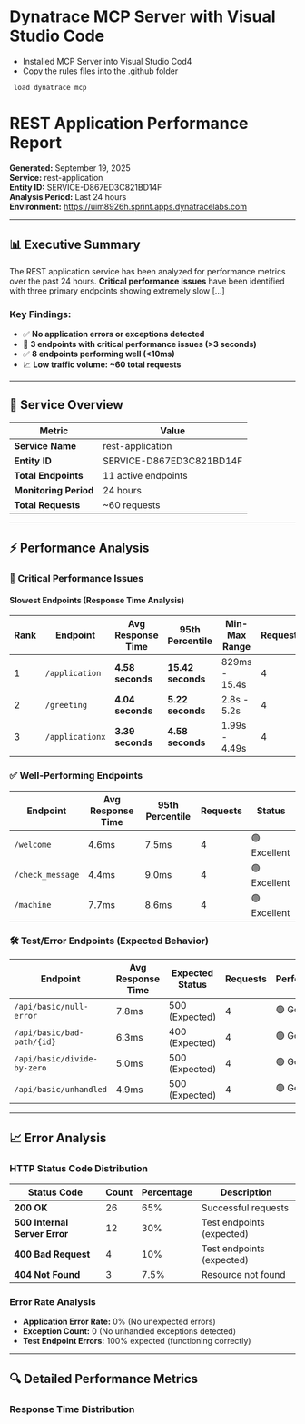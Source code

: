 # Dynatrace MCP Server with Visual Studio Code 
- Installed MCP Server into Visual Studio Cod4
- Copy the rules files into the .github folder

```
 load dynatrace mcp

```

# REST Application Performance Report

**Generated:** September 19, 2025  
**Service:** rest-application  
**Entity ID:** SERVICE-D867ED3C821BD14F  
**Analysis Period:** Last 24 hours  
**Environment:** https://uim8926h.sprint.apps.dynatracelabs.com

---

## 📊 Executive Summary

The REST application service has been analyzed for performance metrics over the past 24 hours. **Critical performance issues** have been identified with three primary endpoints showing extremely slow [...]

### Key Findings:
- ✅ **No application errors or exceptions detected**
- 🚨 **3 endpoints with critical performance issues (>3 seconds)**
- ✅ **8 endpoints performing well (<10ms)**
- 📈 **Low traffic volume: ~60 total requests**

---

## 🎯 Service Overview

| Metric | Value |
|--------|-------|
| **Service Name** | rest-application |
| **Entity ID** | SERVICE-D867ED3C821BD14F |
| **Total Endpoints** | 11 active endpoints |
| **Monitoring Period** | 24 hours |
| **Total Requests** | ~60 requests |

---

## ⚡ Performance Analysis

### 🚨 Critical Performance Issues

#### Slowest Endpoints (Response Time Analysis)

| Rank | Endpoint | Avg Response Time | 95th Percentile | Min-Max Range | Requests | Status |
|------|----------|-------------------|-----------------|---------------|----------|---------|
| 1 | `/application` | **4.58 seconds** | **15.42 seconds** | 829ms - 15.4s | 4 | 🔴 Critical |
| 2 | `/greeting` | **4.04 seconds** | **5.22 seconds** | 2.8s - 5.2s | 4 | 🔴 Critical |
| 3 | `/applicationx` | **3.39 seconds** | **4.58 seconds** | 1.99s - 4.49s | 4 | 🔴 Critical |

### ✅ Well-Performing Endpoints

| Endpoint | Avg Response Time | 95th Percentile | Requests | Status |
|----------|-------------------|-----------------|----------|---------|
| `/welcome` | 4.6ms | 7.5ms | 4 | 🟢 Excellent |
| `/check_message` | 4.4ms | 9.0ms | 4 | 🟢 Excellent |
| `/machine` | 7.7ms | 8.6ms | 4 | 🟢 Excellent |

### 🛠️ Test/Error Endpoints (Expected Behavior)

| Endpoint | Avg Response Time | Expected Status | Requests | Performance |
|----------|-------------------|-----------------|----------|-------------|
| `/api/basic/null-error` | 7.8ms | 500 (Expected) | 4 | 🟢 Good |
| `/api/basic/bad-path/{id}` | 6.3ms | 400 (Expected) | 4 | 🟢 Good |
| `/api/basic/divide-by-zero` | 5.0ms | 500 (Expected) | 4 | 🟢 Good |
| `/api/basic/unhandled` | 4.9ms | 500 (Expected) | 4 | 🟢 Good |

---

## 📈 Error Analysis

### HTTP Status Code Distribution

| Status Code | Count | Percentage | Description |
|-------------|-------|------------|-------------|
| **200 OK** | 26 | 65% | Successful requests |
| **500 Internal Server Error** | 12 | 30% | Test endpoints (expected) |
| **400 Bad Request** | 4 | 10% | Test endpoints (expected) |
| **404 Not Found** | 3 | 7.5% | Resource not found |

### Error Rate Analysis
- **Application Error Rate:** 0% (No unexpected errors)
- **Exception Count:** 0 (No unhandled exceptions detected)
- **Test Endpoint Errors:** 100% expected (functioning correctly)

---

## 🔍 Detailed Performance Metrics

### Response Time Distribution
